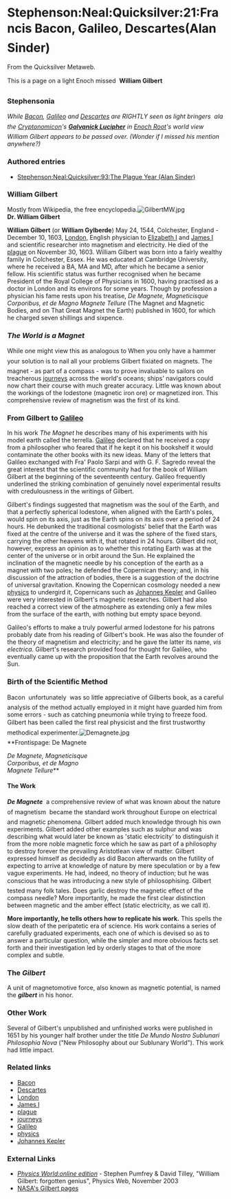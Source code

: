 
# Stephenson:Neal:Quicksilver:21:Francis Bacon, Galileo, Descartes(Alan Sinder)

From the Quicksilver Metaweb.

This is a page on a light Enoch missed  **William Gilbert**
### Stephensonia


*While [Bacon](/francis-bacon), [Galileo](/galileo-galilei) and [Descartes](/rene-descartes) are RIGHTLY seen as light bringers  ala the [Cryptonomicon](/cryptonomicon)'s **[Galvanick Lucipher](/galvanick-lucipher)** in [Enoch Root](/enoch-root)'s world view  William Gilbert appears to be passed over. (Wonder if I missed his mention anywhere?)*

### Authored entries


* [Stephenson:Neal:Quicksilver:93:The Plague Year (Alan Sinder)](/stephenson-neal-quicksilver-93-the-plague-year-alan-sinder)


### William Gilbert

 
Mostly from Wikipedia, the free encyclopedia.![GilbertMW.jpg](/https://web.archive.org/web/20060725170512im_/http://www.metaweb.com/wiki/upload/9/97/GilbertMW.jpg)  
**Dr. William Gilbert**

**William Gilbert** (or **William Gylberde**) May 24, 1544, Colchester, England - December 10, 1603, [London](/london), English physician to [Elizabeth I](/elizabeth-i-of-england) and [James I](/james-i-of-england) and scientific researcher into magnetism and electricity. He died of the [plague](/black-plague) on November 30, 1603. William Gilbert was born into a fairly wealthy family in Colchester, Essex. He was educated at Cambridge University, where he received a BA, MA and MD, after which he became a senior fellow. His scientific status was further recognised when he became President of the Royal College of Physicians in 1600, having practised as a doctor in London and its environs for some years. Though by profession a physician his fame rests upon his treatise, *De Magnete, Magneticisque Corporibus, et de Magno Magnete Tellure* (The Magnet and Magnetic Bodies, and on That Great Magnet the Earth) published in 1600, for which he charged seven shillings and sixpence.

### *The World is a Magnet*


While one might view this as analogous to When you only have a hammer  your solution is to nail all your problems Gilbert fixiated on magnets. The magnet - as part of a compass - was to prove invaluable to sailors on treacherous [journeys](/navigation) across the world's oceans; ships' navigators could now chart their course with much greater accuracy. Little was known about the workings of the lodestone (magnetic iron ore) or magnetized iron. This comprehensive review of magnetism was the first of its kind.

### From Gilbert to [Galileo](/galileo-galilei)


In his work *The Magnet* he describes many of his experiments with his model earth called the terrella. [Galileo](/galileo-galilei) declared that he received a copy from a philosopher who feared that if he kept it on his bookshelf it would contaminate the other books with its new ideas. Many of the letters that Galileo exchanged with Fra' Paolo Sarpi and with G. F. Sagredo reveal the great interest that the scientific community had for the book of William Gilbert at the beginning of the seventeenth century. Galileo frequently underlined the striking combination of genuinely novel experimental results with credulousness in the writings of Gilbert. 

Gilbert's findings suggested that magnetism was the soul of the Earth, and that a perfectly spherical lodestone, when aligned with the Earth's poles, would spin on its axis, just as the Earth spins on its axis over a period of 24 hours. He debunked the traditional cosmologists' belief that the Earth was fixed at the centre of the universe and it was the sphere of the fixed stars, carrying the other heavens with it, that rotated in 24 hours. Gilbert did not, however, express an opinion as to whether this rotating Earth was at the center of the universe or in orbit around the Sun. He explained the inclination of the magnetic needle by his conception of the earth as a magnet with two poles; he defended the Copernican theory; and, in his discussion of the attraction of bodies, there is a suggestion of the doctrine of universal gravitation. Knowing the Copernican cosmology needed a new [physics](/physics) to undergird it, Copernicans such as [Johannes Kepler](/johannes-kepler) and Galileo were very interested in Gilbert's magnetic researches. Gilbert had also reached a correct view of the atmosphere as extending only a few miles from the surface of the earth, with nothing but empty space beyond.

Galileo's efforts to make a truly powerful armed lodestone for his patrons probably date from his reading of Gilbert's book. He was also the founder of the theory of magnetism and electricity; and he gave the latter its name, *vis electrica*. Gilbert's research provided food for thought for Galileo, who eventually came up with the proposition that the Earth revolves around the Sun. 

### Birth of the Scientific Method


Bacon  unfortunately  was so little appreciative of Gilberts book, as a careful analysis of the method actually employed in it might have guarded him from some errors - such as catching pneumonia while trying to freeze food. Gilbert has been called the first real physicist and the first trustworthy methodical experimenter.![Demagnete.jpg](/https://web.archive.org/web/20060725170512im_/http://www.metaweb.com/wiki/upload/b/bd/Demagnete.jpg)  
**Frontispage: De Magnete  

*De Magnete, Magneticisque  
Corporibus, et de Magno  
Magnete Tellure***

#### The Work


***De Magnete***  a comprehensive review of what was known about the nature of magnetism  became the standard work throughout Europe on electrical and magnetic phenomena. Gilbert added much knowledge through his own experiments. Gilbert added other examples such as sulphur and was describing what would later be known as 'static electricity' to distinguish it from the more noble magnetic force which he saw as part of a philosophy to destroy forever the prevailing Aristotlean view of matter. 
 Gilbert expressed himself as decidedly as did Bacon afterwards on the futility of expecting to arrive at knowledge of nature by mere speculation or by a few vague experiments. He had, indeed, no theory of induction; but he was conscious that he was introducing a new style of philosophising.
 Gilbert tested many folk tales. Does garlic destroy the magnetic effect of the compass needle? More importantly, he made the first clear distinction between magnetic and the amber effect (static electricity, as we call it). 

**More importantly, he tells others how to replicate his work.** This spells the slow death of the peripatetic era of science. His work contains a series of carefully graduated experiments, each one of which is devised so as to answer a particular question, while the simpler and more obvious facts set forth and their investigation led by orderly stages to that of the more complex and subtle. 

### The *Gilbert*


A unit of magnetomotive force, also known as magnetic potential, is named the ***gilbert*** in his honor. 

### Other Work


Several of Gilbert's unpublished and unfinished works were published in 1651 by his younger half brother under the title *De Mundo Nostro Sublunari Philosophia Nova* ("New Philosophy about our Sublunary World"). This work had little impact. 

### Related links


* [Bacon](/francis-bacon)
* [Descartes](/rene-descartes)
* [London](/london)
* [James I](/james-i-of-england)
* [plague](/black-plague)
* [journeys](/navigation)
* [Galileo](/galileo-galilei)
* [physics](/physics)
* [Johannes Kepler](/johannes-kepler)


### External Links


* *[Physics World:online edition](/http-www-physicsweb-org-article-world-16-11-2)* - Stephen Pumfrey & David Tilley, "William Gilbert: forgotten genius", Physics Web, November 2003
* [NASA's Gilbert pages](/http-www-istp-gsfc-nasa-gov-earthmag-demagint-htm)
